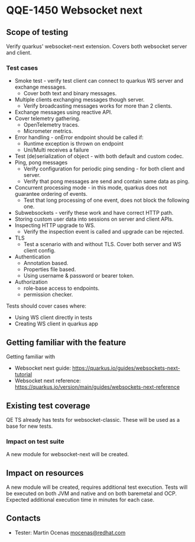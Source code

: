 # QQE-1450 Websocket next

## Scope of testing
Verify quarkus' websocket-next extension.
Covers both websocket server and client.

### Test cases
- Smoke test - verify test client can connect to quarkus WS server and exchange messages.
  - Cover both text and binary messages.
- Multiple clients exchanging messages though server.
  - Verify broadcasting messages works for more than 2 clients.
- Exchange messages using reactive API.
- Cover telemetry gathering.
  - OpenTelemetry traces.
  - Micrometer metrics.
- Error handling - onError endpoint should be called if:
  - Runtime exception is thrown on endpoint
  - Uni/Multi receives a failure
- Test (de)serialization of object - with both default and custom codec.
- Ping, pong messages
  - Verify configuration for periodic ping sending - for both client and server.
  - Verify that pong messages are send and contain same data as ping.
- Concurrent processing mode - in this mode, quarkus does not guarantee ordering of events.
  - Test that long processing of one event, does not block the following one.
- Subwebsockets - verify these work and have correct HTTP path.
- Storing custom user data into sessions on server and client APIs.
- Inspecting HTTP upgrade to WS.
  - Verify the inspection event is called and upgrade can be rejected.
- TLS
  - Test a scenario with and without TLS. Cover both server and WS client config.
- Authentication
  - Annotation based.
  - Properties file based.
  - Using username & password or bearer token.
- Authorization
  - role-base access to endpoints.
  - permission checker.

Tests should cover cases where:
- Using WS client directly in tests
- Creating WS client in quarkus app

## Getting familiar with the feature
Getting familiar with
- Websocket next guide: https://quarkus.io/guides/websockets-next-tutorial
- Websocket next reference: https://quarkus.io/version/main/guides/websockets-next-reference

## Existing test coverage
QE TS already has tests for websocket-classic.
These will be used as a base for new tests.

### Impact on test suite
A new module for websocket-next will be created.

## Impact on resources
A new module will be created, requires additional test execution.
Tests will be executed on both JVM and native and on both baremetal and OCP.
Expected additional execution time in minutes for each case.

## Contacts
* Tester: Martin Ocenas <mocenas@redhat.com>